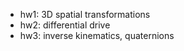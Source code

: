 - hw1: 3D spatial transformations
- hw2: differential drive
- hw3: inverse kinematics, quaternions 
